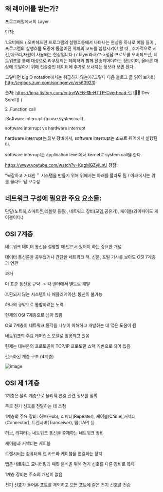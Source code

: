 왜 레이어를 쌓는가?
---------------------------------------------
 
프로그래밍에서의 Layer

단점: 

 1.오버헤드
 (
 오버헤드란 프로그램의 실행흐름에서 나타나는 현상중 하나로 예를 들어 , 프로그램의 실행흐름 도중에 동떨어진 위치의 코드를 실행시켜야 할 때 , 추가적으로 시간,메모리,자원이 사용되는 현상입니다.(7 layer라서??->정답:프로토콜 오버헤드란, 네트워크를 통해 대상으로 라우팅되는 데이터와 함께 전송되어야하는 정보이며, 올바른 대상에 도달하기 위해 전송중인 데이터에 추가로 보내지는 정보라 보면 된다.

그렇다면 big O notation에서는 취급하지 않는가?그렇다 다음 블로그 글 읽어 보자!!( http://egloos.zum.com/springmvc/v/563923)


출처: https://inpa.tistory.com/entry/WEB-📚-HTTP-Overhead-란 [👨‍💻 Dev Scroll])
 )
 
 2 .Function call
 
   .Software interrupt (to use system call)
   
software interrupt vs hardware interrupt

hardware interrupt는 외부 장비에서, software interrupt는 소프트 웨어에서 실행된다.

software interrupt는 application level에서 kernel로 system call을 한다.



https://www.youtube.com/watch?v=KqgMGZyiLnU
장점:

“복잡하고 거대한＂ 시스템을 만들기 위해
 위에서는 아래를 몰라도 됨 / 아래에서는 위를 몰라도 됨
 보수성
 
 
 네트워크 구성에 필요한 주요 요소들: 
 ---------------------------------------------
 단말(노트북,스마트폰,테블릿 등등), 네트워크 장비(모뎀,공유기), 케이블(와이파이도 케이블이다.)
 
 OSI 7계층
 ---------------------------------------------
 
 네트워크 데이터 통신을 설명할 때 반드시 있어야 하는 중요한 개념
 
 데이터 통신론을 공부했거나 간단한 네트워크 책, 신문, 포털 기사를 보아도 OSI 7계층과 연관
 
 과거
 
 미 표준 통신용 규약 -> 각 벤더에서 별도로 개발
 
 호환되지 않는 시스템이나 애플리케이션: 통신이 불가능
 
 하나의 규약으로 통합하려는 노력
 
 현재의 OSI 7계층으로 남아 있음
 
 OSI 7계층이 네트워크 동작을 나누어 이해하고 개발하는 데 많은 도움이 됨
 
 네트워크의 주요 레퍼런스 모델로 활용되고 있음
 
 현재는 대부분의 프로토콜이 TCP/IP 프로토콜 스택 기반으로 되어 있음
 
 간소화된 계층 구조 (4계층)
 
 ![image](https://user-images.githubusercontent.com/62791913/155979341-12108534-797b-4dd4-8248-23826529a133.png)
 
 
 OSI 제 1계층
-----------
 1계층은 물리 계층으로 물리적 연결 관련 정보를 정의

주로 전기 신호를 전달하는 데 초점

1계층의 주요 장비:
 허브(Hub), 리피터(Repeater), 케이블(Cable),커넥터(Connector), 
 트랜시버(Tranceiver), 탭(TAP) 등

허브, 리피터는 네트워크 통신을 중재하는 네트워크 장비

케이블과 커넥터는 케이블

트랜시버는 컴퓨터의 랜 카드와 케이블을 연결하는 장치

탭은 네트워크 모니터링과 패킷 분석을 위해 전기 신호를 다른 장비로 복제

1계층 장비는 주소의 개념이 없음

전기 신호가 들어온 포트를 제외하고 모든 포트에 같은 전기 신호를 전송
 
 
